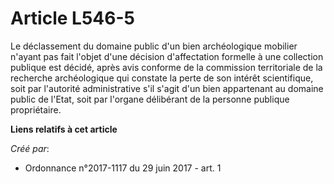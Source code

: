 # Article L546-5

Le déclassement du domaine public d'un bien archéologique mobilier n'ayant pas fait l'objet d'une décision d'affectation
formelle à une collection publique est décidé, après avis conforme de la commission territoriale de la recherche
archéologique qui constate la perte de son intérêt scientifique, soit par l'autorité administrative s'il s'agit d'un bien
appartenant au domaine public de l'Etat, soit par l'organe délibérant de la personne publique propriétaire.

**Liens relatifs à cet article**

_Créé par_:

  - Ordonnance n°2017-1117 du 29 juin 2017 - art. 1
